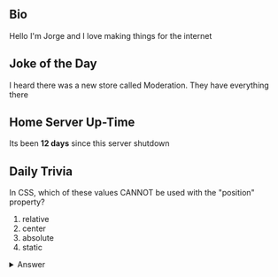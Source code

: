 ## Bio

Hello I'm Jorge and I love making things for the internet

## Joke of the Day

I heard there was a new store called Moderation. They have everything there

## Home Server Up-Time

Its been **12 days** since this server shutdown


## Daily Trivia

In CSS, which of these values CANNOT be used with the &quot;position&quot; property?
 1. relative
 2. center
 3. absolute
 4. static

<details>
  <summary>Answer</summary>
  center
</details>
